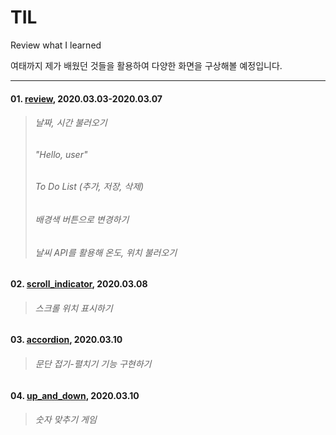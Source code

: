 # TIL
Review what I learned

여태까지 제가 배웠던 것들을 활용하여 다양한 화면을 구상해볼 예정입니다.

* * *

#### 01. [review](https://github.com/howdy-mj/TIL/tree/master/review), 2020.03.03-2020.03.07
> ###### 날짜, 시간 불러오기   
> ###### "Hello, user"   
> ###### To Do List (추가, 저장, 삭제)   
> ###### 배경색 버튼으로 변경하기   
> ###### 날씨 API를 활용해 온도, 위치 불러오기   

#### 02. [scroll_indicator](https://github.com/howdy-mj/TIL/tree/master/scroll_indicator), 2020.03.08
> ###### 스크롤 위치 표시하기

#### 03. [accordion](https://github.com/howdy-mj/TIL/tree/master/accordion), 2020.03.10
> ###### 문단 접기-펼치기 기능 구현하기

#### 04. [up_and_down](https://github.com/howdy-mj/TIL/tree/master/up_and_down), 2020.03.10
> ###### 숫자 맞추기 게임